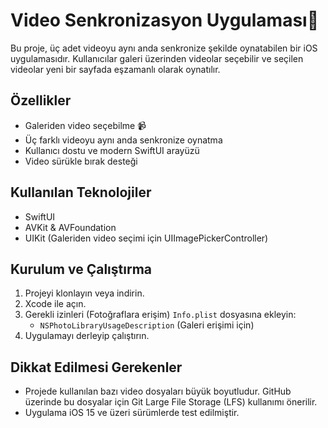 # Video Senkronizasyon Uygulaması📱 

Bu proje, üç adet videoyu aynı anda senkronize şekilde oynatabilen bir iOS uygulamasıdır. Kullanıcılar galeri üzerinden videolar seçebilir ve seçilen videolar yeni bir sayfada eşzamanlı olarak oynatılır.

## Özellikler

- Galeriden video seçebilme 📹
- Üç farklı videoyu aynı anda senkronize oynatma 
- Kullanıcı dostu ve modern SwiftUI arayüzü 
- Video sürükle bırak desteği

## Kullanılan Teknolojiler

- SwiftUI
- AVKit & AVFoundation
- UIKit (Galeriden video seçimi için UIImagePickerController)

## Kurulum ve Çalıştırma

1. Projeyi klonlayın veya indirin.
2. Xcode ile açın.
3. Gerekli izinleri (Fotoğraflara erişim) `Info.plist` dosyasına ekleyin:
   - `NSPhotoLibraryUsageDescription` (Galeri erişimi için)
4. Uygulamayı derleyip çalıştırın.

## Dikkat Edilmesi Gerekenler

- Projede kullanılan bazı video dosyaları büyük boyutludur. GitHub üzerinde bu dosyalar için Git Large File Storage (LFS) kullanımı önerilir.
- Uygulama iOS 15 ve üzeri sürümlerde test edilmiştir.
